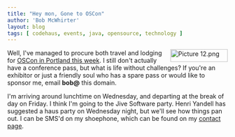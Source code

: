 ```yaml
---
title: "Hey mon, Gone to OSCon"
author: 'Bob McWhirter'
layout: blog
tags: [ codehaus, events, java, opensource, technology ]
---
```

<a title="OSCon Portland, 2006" href="http://conferences.oreillynet.com/os2006/">
  <img width="131" height="29" align="right" title="Picture 12.png" alt="Picture 12.png" src="/blog/assets/Picture%2012.png"/>
</a>Well, I've managed to procure both travel and lodging for <a title="OSCon Portland, 2006" href="http://conferences.oreillynet.com/os2006/">OSCon in Portland this week</a>.  I still don't actually have a conference pass, but what is life without challenges?  If you're an exhibitor or just a friendly soul who has a spare pass or would like to sponsor me, email <strong>bob@</strong> this domain.

I'm arriving around lunchtime on Wednesday, and departing at the break of day on Friday.  I think I'm going to the Jive Software party.  Henri Yandell has suggested a haus party on Wednesday night, but we'll see how things pan out.  I can be SMS'd on my shoephone, which can be found on my <a title="Contact Bob" href="http://www.fnokd.com/about/">contact page</a>.
